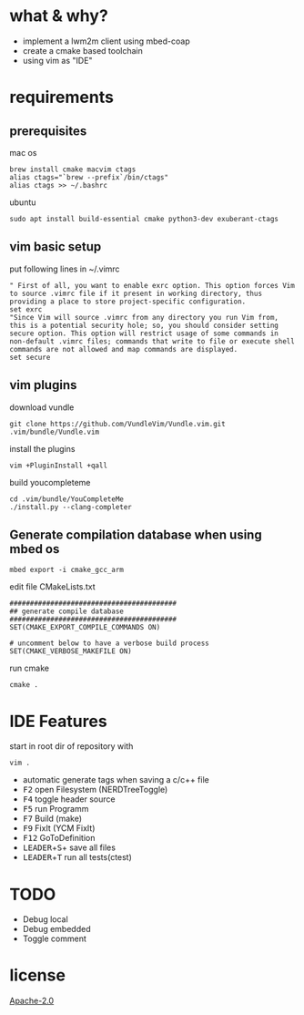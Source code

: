# what & why?

* implement a lwm2m client using mbed-coap
* create a cmake based toolchain
* using vim as "IDE"

# requirements

## prerequisites

mac os
~~~
brew install cmake macvim ctags
alias ctags="`brew --prefix`/bin/ctags"
alias ctags >> ~/.bashrc
~~~

ubuntu
~~~
sudo apt install build-essential cmake python3-dev exuberant-ctags
~~~

## vim basic setup

put following lines in ~/.vimrc
~~~
" First of all, you want to enable exrc option. This option forces Vim to source .vimrc file if it present in working directory, thus providing a place to store project-specific configuration.
set exrc
"Since Vim will source .vimrc from any directory you run Vim from, this is a potential security hole; so, you should consider setting secure option. This option will restrict usage of some commands in non-default .vimrc files; commands that write to file or execute shell commands are not allowed and map commands are displayed.
set secure
~~~

## vim plugins

download vundle
~~~
git clone https://github.com/VundleVim/Vundle.vim.git .vim/bundle/Vundle.vim
~~~

install the plugins
~~~
vim +PluginInstall +qall
~~~

build youcompleteme
~~~
cd .vim/bundle/YouCompleteMe
./install.py --clang-completer
~~~

## Generate compilation database when using mbed os

~~~
mbed export -i cmake_gcc_arm
~~~

edit file CMakeLists.txt
~~~
#########################################
## generate compile database
#########################################
SET(CMAKE_EXPORT_COMPILE_COMMANDS ON)

# uncomment below to have a verbose build process
SET(CMAKE_VERBOSE_MAKEFILE ON)
~~~

run cmake
~~~
cmake .
~~~

# IDE Features

start in root dir of repository with
~~~
vim .
~~~

* automatic generate tags when saving a c/c++ file
* <kbd>F2</kbd> open Filesystem (NERDTreeToggle)
* <kbd>F4</kbd> toggle header source
* <kbd>F5</kbd> run Programm
* <kbd>F7</kbd> Build (make)
* <kbd>F9</kbd> FixIt (YCM FixIt)
* <kbd>F12</kbd>  GoToDefinition
* <kbd>LEADER</kbd>+<kbd>S</kbd>+ save all files
* <kbd>LEADER</kbd>+<kbd>T</kbd> run all tests(ctest)

# TODO

* Debug local
* Debug embedded
* Toggle comment

# license

[Apache-2.0](https://www.apache.org/licenses/LICENSE-2.0.txt)


